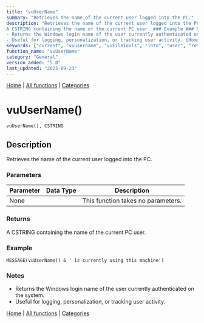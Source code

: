 ```yaml
---
title: "vuUserName"
summary: "Retrieves the name of the current user logged into the PC."
description: "Retrieves the name of the current user logged into the PC. ### Parameters ### Returns
A CSTRING containing the name of the current PC user. ### Example ### Notes
- Returns the Windows login name of the user currently authenticated on the system.  
- Useful for logging, personalization, or tracking user activity. [Home](../index.md) | [All functions](index.md) | [Categories](../categories/index.md)"
keywords: ["current", "vuusername", "vuFileTools", "into", "user", "retrieves", "general", "logged", "Clarion", "name", "Windows"]
function_name: "vuUserName"
category: "General"
version_added: "5.0"
last_updated: "2025-09-23"
---
```


[Home](../index.md) | [All functions](index.md) | [Categories](../categories/index.md)

# vuUserName()

```Prototype
vuUserName(), CSTRING
```


## Description
Retrieves the name of the current user logged into the PC.

### Parameters

| Parameter | Data Type | Description |
|-----------|-----------|-------------|
| None      |          | This function takes no parameters. |

### Returns
A CSTRING containing the name of the current PC user.

### Example

```Clarion
MESSAGE(vuUserName() & ' is currently using this machine')
```

### Notes
- Returns the Windows login name of the user currently authenticated on the system.  
- Useful for logging, personalization, or tracking user activity.

[Home](../index.md) | [All functions](index.md) | [Categories](../categories/index.md)
